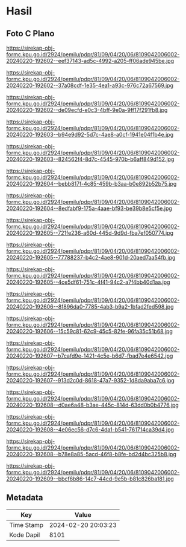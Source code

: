 # Hasil

## Foto C Plano

https://sirekap-obj-formc.kpu.go.id/2924/pemilu/pdpr/81/09/04/20/06/8109042006002-20240220-192602--eef37143-ad5c-4992-a205-ff06ade945be.jpg

https://sirekap-obj-formc.kpu.go.id/2924/pemilu/pdpr/81/09/04/20/06/8109042006002-20240220-192602--37a08cdf-1e35-4ea1-a93c-976c72a67569.jpg

https://sirekap-obj-formc.kpu.go.id/2924/pemilu/pdpr/81/09/04/20/06/8109042006002-20240220-192602--de09ecfd-e0c3-4bff-9e0a-9ff17f291fb8.jpg

https://sirekap-obj-formc.kpu.go.id/2924/pemilu/pdpr/81/09/04/20/06/8109042006002-20240220-192603--b94e9d92-5d7c-4ae8-a0cf-1941e04f1b4e.jpg

https://sirekap-obj-formc.kpu.go.id/2924/pemilu/pdpr/81/09/04/20/06/8109042006002-20240220-192603--824562f4-8d7c-4545-970b-b6aff849d152.jpg

https://sirekap-obj-formc.kpu.go.id/2924/pemilu/pdpr/81/09/04/20/06/8109042006002-20240220-192604--bebb817f-4c85-459b-b3aa-b0e892b52b75.jpg

https://sirekap-obj-formc.kpu.go.id/2924/pemilu/pdpr/81/09/04/20/06/8109042006002-20240220-192604--8edfabf9-175a-4aae-bf93-be39b8e5cf5e.jpg

https://sirekap-obj-formc.kpu.go.id/2924/pemilu/pdpr/81/09/04/20/06/8109042006002-20240220-192605--721fe236-a60d-445d-9d9d-fba7ef050774.jpg

https://sirekap-obj-formc.kpu.go.id/2924/pemilu/pdpr/81/09/04/20/06/8109042006002-20240220-192605--77788237-b4c2-4ae8-901d-20aed7aa54fb.jpg

https://sirekap-obj-formc.kpu.go.id/2924/pemilu/pdpr/81/09/04/20/06/8109042006002-20240220-192605--4ce5df61-751c-4f41-94c2-a7f4bb40d1aa.jpg

https://sirekap-obj-formc.kpu.go.id/2924/pemilu/pdpr/81/09/04/20/06/8109042006002-20240220-192606--8f896da0-7785-4ab3-b9a2-1bfad2fed598.jpg

https://sirekap-obj-formc.kpu.go.id/2924/pemilu/pdpr/81/09/04/20/06/8109042006002-20240220-192606--15c59c81-62c9-45c5-82fe-96fa35c51b68.jpg

https://sirekap-obj-formc.kpu.go.id/2924/pemilu/pdpr/81/09/04/20/06/8109042006002-20240220-192607--b7cafd9e-1421-4c5e-b6d7-fbad7e4e6542.jpg

https://sirekap-obj-formc.kpu.go.id/2924/pemilu/pdpr/81/09/04/20/06/8109042006002-20240220-192607--913d2c0d-8618-47a7-9352-1d8da9aba7c6.jpg

https://sirekap-obj-formc.kpu.go.id/2924/pemilu/pdpr/81/09/04/20/06/8109042006002-20240220-192608--d0ae6a48-b3ae-445c-814d-63dd0b0b4776.jpg

https://sirekap-obj-formc.kpu.go.id/2924/pemilu/pdpr/81/09/04/20/06/8109042006002-20240220-192608--4e06ec56-d7c6-4da1-b541-761714ca39d4.jpg

https://sirekap-obj-formc.kpu.go.id/2924/pemilu/pdpr/81/09/04/20/06/8109042006002-20240220-192608--b78e8a85-5acd-46f8-b8fe-bd2d4bc325b8.jpg

https://sirekap-obj-formc.kpu.go.id/2924/pemilu/pdpr/81/09/04/20/06/8109042006002-20240220-192609--bbcf6b86-14c7-44cd-9e5b-b81c826ba181.jpg


## Metadata

| Key        | Value               |
| ---------- | ------------------- |
| Time Stamp | 2024-02-20 20:03:23 |
| Kode Dapil | 8101                |



